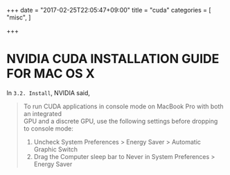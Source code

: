 +++
date = "2017-02-25T22:05:47+09:00"
title = "cuda"
categories = [
  "misc",
]

+++

# NVIDIA CUDA INSTALLATION GUIDE FOR MAC OS X

In `3.2. Install`, NVIDIA said,

> To run CUDA applications in console mode on MacBook Pro with both an integrated  
> GPU and a discrete GPU, use the following settings before dropping to console mode:
>
>  1. Uncheck System Preferences > Energy Saver > Automatic Graphic Switch  
>  2. Drag the Computer sleep bar to Never in System Preferences > Energy Saver  
